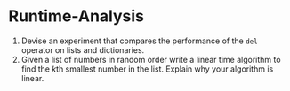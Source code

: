 # Runtime-Analysis

1. Devise an experiment that compares the performance of the `del` operator on lists and dictionaries.
2. Given a list of numbers in random order write a linear time algorithm to find the $k$th smallest number in the list. Explain why your algorithm is linear.
